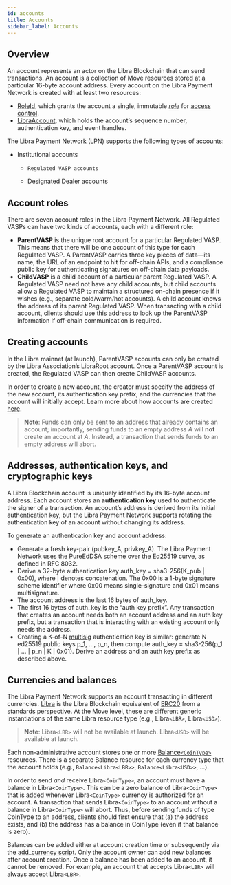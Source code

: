 ```yaml
---
id: accounts
title: Accounts
sidebar_label: Accounts
---
```




## Overview

An account represents an actor on the Libra Blockchain that can send transactions. An account is a collection of Move resources stored at a particular 16-byte account address. Every account on the Libra Payment Network is created with at least two resources:

* [RoleId](https://github.com/libra/libra/blob/master/language/stdlib/modules/doc/Roles.md#resource-roleid), which grants the account a single, immutable [*role*](https://docs.google.com/document/d/1wsP47tnTQBSAYuWdVsbuJ8LluRNpYEzBflRXIpYutSU/edit#heading=h.h18vkq8y7tui) for [access control](https://github.com/libra/lip/blob/master/lips/lip-2.md).
* [LibraAccount](https://github.com/libra/libra/blob/master/language/stdlib/modules/doc/LibraAccount.md#resource-libraaccount), which holds the account’s sequence number, authentication key, and event handles.

The Libra Payment Network (LPN) supports the following types of accounts:

* Institutional accounts
  * 	Regulated VASP accounts
  * Designated Dealer accounts

## Account roles

There are seven account roles in the Libra Payment Network. All Regulated VASPs can have two kinds of accounts, each with a different role:

* **ParentVASP** is the unique root account for a particular Regulated VASP. This means that there will be one account of this type for each Regulated VASP. A ParentVASP carries three key pieces of data—its name, the URL of an endpoint to hit for off-chain APIs, and a compliance public key for authenticating signatures on off-chain data payloads.
* **ChildVASP** is a child account of a particular parent Regulated VASP. A Regulated VASP need not have any child accounts, but child accounts allow a Regulated VASP to maintain a structured on-chain presence if it wishes (e.g., separate cold/warm/hot accounts). A child account knows the address of its parent Regulated VASP. When transacting with a child account, clients should use this address to look up the ParentVASP information if off-chain communication is required.

## Creating accounts

In the Libra mainnet (at launch), ParentVASP accounts can only be created by the Libra Association’s LibraRoot account. Once a ParentVASP account is created, the Regulated VASP can then create ChildVASP accounts.

In order to create a new account, the creator must specify the address of the new account, its authentication key prefix, and the currencies that the account will initially accept. Learn more about how accounts are created [here](https://docs.google.com/document/d/1wsP47tnTQBSAYuWdVsbuJ8LluRNpYEzBflRXIpYutSU/edit#heading=h.p2febcw4fxso).

>
>**Note**: Funds can only be sent to an address that already contains an account; importantly, sending funds to an empty address *A* will **not** create an account at *A*. Instead, a transaction that sends funds to an empty address will abort.
>


## Addresses, authentication keys, and cryptographic keys
A Libra Blockchain account is uniquely identified by its 16-byte account address. Each account stores an **authentication key** used to authenticate the signer of a transaction. An account’s address is derived from its initial authentication key, but the Libra Payment Network supports rotating the authentication key of an account without changing its address.

To generate an authentication key and account address:

* Generate a fresh key-pair (pubkey_A, privkey_A). The Libra Payment Network uses the PureEdDSA scheme over the Ed25519 curve, as defined in RFC 8032.
* Derive a 32-byte authentication key auth_key = sha3-256(K_pub | 0x00), where | denotes concatenation. The 0x00 is a 1-byte signature scheme identifier where 0x00 means single-signature and 0x01 means multisignature.
* The account address is the last 16 bytes of auth_key.
* The first 16 bytes of auth_key is the “auth key prefix”. Any transaction that creates an account needs both an account address and an auth key prefix, but a transaction that is interacting with an existing account only needs the address.
* Creating a K-of-N [multisig](https://github.com/libra/libra/blob/master/crypto/crypto/src/multi_ed25519.rs) authentication key is similar: generate N ed25519 public keys p_1, …, p_n, then compute auth_key = sha3-256(p_1 | … | p_n | K | 0x01). Derive an address and an auth key prefix as described above.

## Currencies and balances

The Libra Payment Network supports an account transacting in different currencies. [Libra](https://github.com/libra/libra/blob/master/language/stdlib/modules/doc/Libra.md#0x1_Libra_Libra) is the Libra Blockchain equivalent of [ERC20](https://eips.ethereum.org/EIPS/eip-20) from a standards perspective. At the Move level, these are different generic instantiations of the same Libra resource type (e.g., Libra`<LBR>`, Libra`<USD>`).

>**Note**: Libra`<LBR>` will not be available at launch. Libra`<USD>` will be available at launch.



Each non-administrative account stores one or more [Balance`<CoinType>`](https://github.com/libra/libra/blob/master/language/stdlib/modules/doc/LibraAccount.md#resource-balance) resources. There is a separate Balance resource for each currency type that the account holds (e.g., `Balance<Libra<LBR>>`, `Balance<Libra<USD>>`, …).

In order to send *and* receive Libra`<CoinType>`, an account must have a balance in Libra`<CoinType>`. This can be a zero balance of Libra`<CoinType>` that is added whenever Libra`<CoinType>` currency is authorized for an account. A transaction that sends Libra`<CoinType>` to an account without a balance in Libra`<CoinType>` will abort. Thus, before sending funds of type CoinType to an address, clients should first ensure that (a) the address exists, and (b) the address has a balance in CoinType (even if that balance is zero).

Balances can be added either at account creation time or subsequently via the [add_currency script](https://docs.google.com/document/d/1wsP47tnTQBSAYuWdVsbuJ8LluRNpYEzBflRXIpYutSU/edit#heading=h.gzm0hd3f6bdq). Only the account owner can add new balances after account creation. Once a balance has been added to an account, it cannot be removed. For example, an account that accepts Libra`<LBR>` will always accept Libra`<LBR>`.
